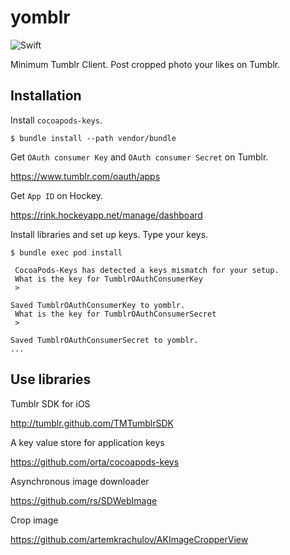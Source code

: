 # yomblr

![Swift](https://img.shields.io/badge/Swift-3.1-orange.svg)

Minimum Tumblr Client. Post cropped photo your likes on Tumblr.

## Installation

Install `cocoapods-keys`.

```
$ bundle install --path vendor/bundle
```

Get `OAuth consumer Key` and `OAuth consumer Secret` on Tumblr.

https://www.tumblr.com/oauth/apps

Get `App ID` on Hockey.

https://rink.hockeyapp.net/manage/dashboard

Install libraries and set up keys.
Type your keys.

```
$ bundle exec pod install

 CocoaPods-Keys has detected a keys mismatch for your setup.
 What is the key for TumblrOAuthConsumerKey
 > 

Saved TumblrOAuthConsumerKey to yomblr.
 What is the key for TumblrOAuthConsumerSecret
 > 

Saved TumblrOAuthConsumerSecret to yomblr.
...
```

## Use libraries

Tumblr SDK for iOS

http://tumblr.github.com/TMTumblrSDK

A key value store for application keys

https://github.com/orta/cocoapods-keys

Asynchronous image downloader

https://github.com/rs/SDWebImage

Crop image

https://github.com/artemkrachulov/AKImageCropperView
